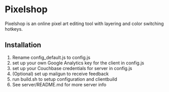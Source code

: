Pixelshop
=========

Pixelshop is an online pixel art editing tool with layering and color switching hotkeys.

Installation
------------
1. Rename config_default.js to config.js
2. set up your own Google Analytics key for the client in config.js
3. set up your Couchbase credentials for server in config.js
4. (Optional) set up mailgun to receive feedback
5. run build.sh to setup configuration and clientbuild
6. See server/README.md for more server info
